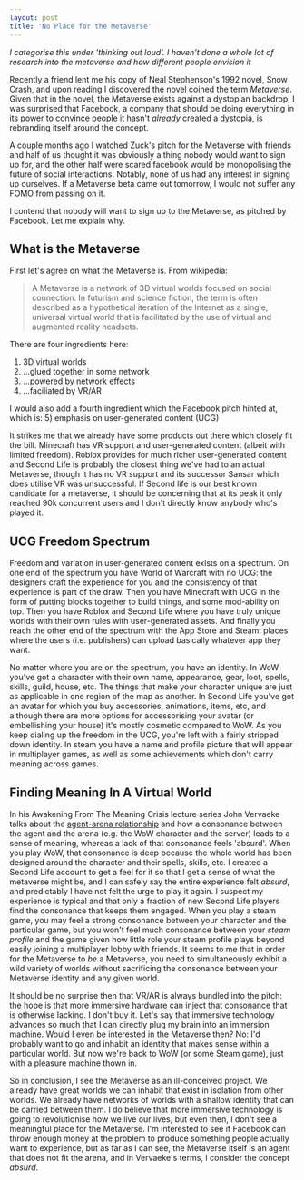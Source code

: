 ```yaml
---
layout: post
title: 'No Place for the Metaverse'
---
```


_I categorise this under 'thinking out loud'. I haven't done a whole lot of research into the metaverse and how different people envision it_

Recently a friend lent me his copy of Neal Stephenson's 1992 novel, Snow Crash, and upon reading I discovered the novel coined the term _Metaverse_. Given that in the novel, the Metaverse exists against a dystopian backdrop, I was surprised that Facebook, a company that should be doing everything in its power to convince people it hasn't _already_ created a dystopia, is rebranding itself around the concept.

A couple months ago I watched Zuck's pitch for the Metaverse with friends and half of us thought it was obviously a thing nobody would want to sign up for, and the other half were scared facebook would be monopolising the future of social interactions. Notably, none of us had any interest in signing up ourselves. If a Metaverse beta came out tomorrow, I would not suffer any FOMO from passing on it.

I contend that nobody will want to sign up to the Metaverse, as pitched by Facebook. Let me explain why.

## What is the Metaverse

First let's agree on what the Metaverse is. From wikipedia:

> A Metaverse is a network of 3D virtual worlds focused on social connection. In futurism and science fiction, the term is often described as a hypothetical iteration of the Internet as a single, universal virtual world that is facilitated by the use of virtual and augmented reality headsets.

There are four ingredients here:

1. 3D virtual worlds
2. ...glued together in some network
3. ...powered by [network effects](https://en.wikipedia.org/wiki/Network_effect)
4. ...faciliated by VR/AR

I would also add a fourth ingredient which the Facebook pitch hinted at, which is: 5) emphasis on user-generated content (UCG)

It strikes me that we already have some products out there which closely fit the bill. Minecraft has VR support and user-generated content (albeit with limited freedom). Roblox provides for much richer user-generated content and Second Life is probably the closest thing we've had to an actual Metaverse, though it has no VR support and its successor Sansar which does utilise VR was unsuccessful. If Second life is our best known candidate for a metaverse, it should be concerning that at its peak it only reached 90k concurrent users and I don't directly know anybody who's played it.

## UCG Freedom Spectrum

Freedom and variation in user-generated content exists on a spectrum. On one end of the spectrum you have World of Warcraft with no UCG: the designers craft the experience for you and the consistency of that experience is part of the draw. Then you have Minecraft with UCG in the form of putting blocks together to build things, and some mod-ability on top. Then you have Roblox and Second Life where you have truly unique worlds with their own rules with user-generated assets. And finally you reach the other end of the spectrum with the App Store and Steam: places where the users (i.e. publishers) can upload basically whatever app they want.

No matter where you are on the spectrum, you have an identity. In WoW you've got a character with their own name, appearance, gear, loot, spells, skills, guild, house, etc. The things that make your character unique are just as applicable in one region of the map as another. In Second Life you've got an avatar for which you buy accessories, animations, items, etc, and although there are more options for accessorising your avatar (or embellishing your house) it's mostly cosmetic compared to WoW. As you keep dialing up the freedom in the UCG, you're left with a fairly stripped down identity. In steam you have a name and profile picture that will appear in multiplayer games, as well as some achievements which don't carry meaning across games.

## Finding Meaning In A Virtual World

In his Awakening From The Meaning Crisis lecture series John Vervaeke talks about the [agent-arena relationship](https://www.youtube.com/watch?v=yy47YzvGniQ&t=1765s&ab_channel=JohnVervaeke) and how a consonance between the agent and the arena (e.g. the WoW character and the server) leads to a sense of meaning, whereas a lack of that consonance feels 'absurd'. When you play WoW, that consonance is deep because the whole world has been designed around the character and their spells, skills, etc. I created a Second Life account to get a feel for it so that I get a sense of what the metaverse might be, and I can safely say the entire experience felt _absurd_, and predictably I have not felt the urge to play it again. I suspect my experience is typical and that only a fraction of new Second Life players find the consonance that keeps them engaged. When you play a steam game, you may feel a strong consonance between your character and the particular game, but you won't feel much consonance between your _steam profile_ and the game given how little role your steam profile plays beyond easily joining a multiplayer lobby with friends. It seems to me that in order for the Metaverse to _be_ a Metaverse, you need to simultaneously exhibit a wild variety of worlds without sacrificing the consonance between your Metaverse identity and any given world.

It should be no surprise then that VR/AR is always bundled into the pitch: the hope is that more immersive hardware can inject that consonance that is otherwise lacking. I don't buy it. Let's say that immersive technology advances so much that I can directly plug my brain into an immersion machine. Would I even be interested in the Metaverse then? No: I'd probably want to go and inhabit an identity that makes sense within a particular world. But now we're back to WoW (or some Steam game), just with a pleasure machine thown in.

So in conclusion, I see the Metaverse as an ill-conceived project. We already have great worlds we can inhabit that exist in isolation from other worlds. We already have networks of worlds with a shallow identity that can be carried between them. I do believe that more immersive technology is going to revolutionise how we live our lives, but even then, I don't see a meaningful place for the Metaverse. I'm interested to see if Facebook can throw enough money at the problem to produce something people actually want to experience, but as far as I can see, the Metaverse itself is an agent that does not fit the arena, and in Vervaeke's terms, I consider the concept _absurd_.
